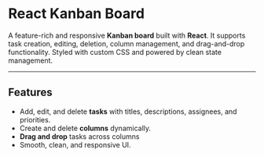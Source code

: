 # React Kanban Board

A feature-rich and responsive **Kanban board** built with **React**. It supports task creation, editing, deletion, column management, and drag-and-drop functionality. Styled with custom CSS and powered by clean state management.

---
## Features

-  Add, edit, and delete **tasks** with titles, descriptions, assignees, and priorities.
-  Create and delete **columns** dynamically.
-  **Drag and drop** tasks across columns
-  Smooth, clean, and responsive UI.